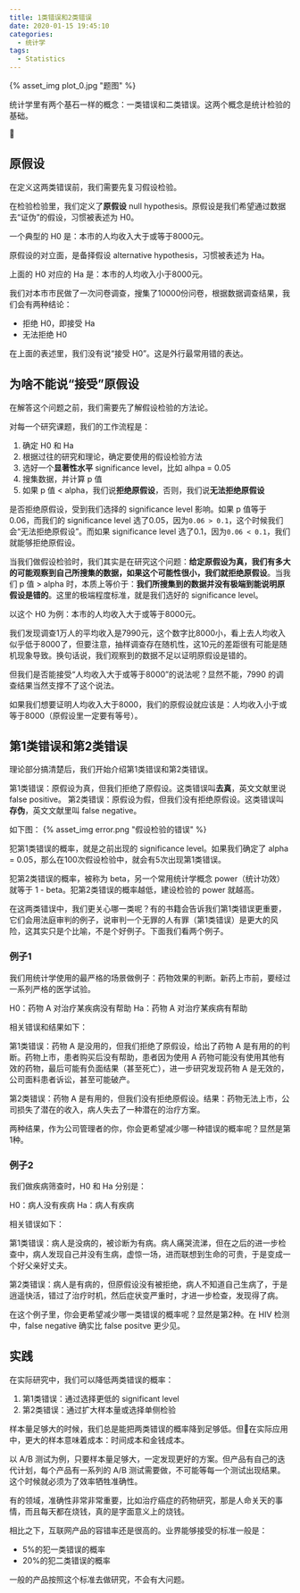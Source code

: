 ```yaml
---
title: 1类错误和2类错误
date: 2020-01-15 19:45:10
categories:
  - 统计学
tags:
  - Statistics
---
```


{% asset_img plot_0.jpg "题图" %}

统计学里有两个基石一样的概念：一类错误和二类错误。这两个概念是统计检验的基础。

<!-- more -->

## 原假设

在定义这两类错误前，我们需要先复习假设检验。

在检验检验里，我们定义了**原假设** null hypothesis。原假设是我们希望通过数据去“证伪”的假设，习惯被表述为 H0。

一个典型的 H0 是：本市的人均收入大于或等于8000元。

原假设的对立面，是备择假设 alternative hypothesis，习惯被表述为 Ha。

上面的 H0 对应的 Ha 是：本市的人均收入小于8000元。

我们对本市市民做了一次问卷调查，搜集了10000份问卷，根据数据调查结果，我们会有两种结论：
- 拒绝 H0，即接受 Ha
- 无法拒绝 H0

在上面的表述里，我们没有说“接受 H0”。这是外行最常用错的表达。

## 为啥不能说“接受”原假设

在解答这个问题之前，我们需要先了解假设检验的方法论。

对每一个研究课题，我们的工作流程是：
1. 确定 H0 和 Ha
1. 根据过往的研究和理论，确定要使用的假设检验方法
1. 选好一个**显著性水平** significance level，比如 alhpa = 0.05
1. 搜集数据，并计算 p 值
1. 如果 p 值 < alpha，我们说**拒绝原假设**，否则，我们说**无法拒绝原假设**

是否拒绝原假设，受到我们选择的 significance level 影响。如果 p 值等于 0.06，而我们的 significance level 选了0.05，因为`0.06 > 0.1`，这个时候我们会“无法拒绝原假设”。而如果 significance level 选了0.1，因为`0.06 < 0.1`，我们就能够拒绝原假设。

当我们做假设检验时，我们其实是在研究这个问题：**给定原假设为真，我们有多大的可能观察到自己所搜集的数据，如果这个可能性很小，我们就拒绝原假设**。当我们 p 值 > alpha 时，本质上等价于：**我们所搜集到的数据并没有极端到能说明原假设是错的**。这里的极端程度标准，就是我们选好的 significance level。

以这个 H0 为例：本市的人均收入大于或等于8000元。 

我们发现调查1万人的平均收入是7990元，这个数字比8000小，看上去人均收入似乎低于8000了，但要注意，抽样调查存在随机性，这10元的差距很有可能是随机现象导致。换句话说，我们观察到的数据不足以证明原假设是错的。

但我们是否能接受“人均收入大于或等于8000”的说法呢？显然不能，7990 的调查结果当然支撑不了这个说法。

如果我们想要证明人均收入大于8000，我们的原假设就应该是：人均收入小于或等于8000（原假设里一定要有等号）。

## 第1类错误和第2类错误

理论部分搞清楚后，我们开始介绍第1类错误和第2类错误。

第1类错误：原假设为真，但我们拒绝了原假设。这类错误叫**去真**，英文文献里说 false positive。
第2类错误：原假设为假，但我们没有拒绝原假设。这类错误叫**存伪**，英文文献里叫 false negative。

如下图：
{% asset_img error.png "假设检验的错误" %}

犯第1类错误的概率，就是之前出现的 significance level。如果我们确定了 alpha = 0.05，那么在100次假设检验中，就会有5次出现第1类错误。

犯第2类错误的概率，被称为 beta，另一个常用统计学概念 power（统计功效）就等于 1 - beta。犯第2类错误的概率越低，建设检验的 power 就越高。

在这两类错误中，我们更关心哪一类呢？有的书籍会告诉我们第1类错误更重要，它们会用法庭审判的例子，说审判一个无罪的人有罪（第1类错误）是更大的风险，这其实只是个比喻，不是个好例子。下面我们看两个例子。

### 例子1

我们用统计学使用的最严格的场景做例子：药物效果的判断。新药上市前，要经过一系列严格的医学试验。

H0：药物 A 对治疗某疾病没有帮助
Ha：药物 A 对治疗某疾病有帮助

相关错误和结果如下：

第1类错误：药物 A 是没用的，但我们拒绝了原假设，给出了药物 A 是有用的的判断。药物上市，患者购买后没有帮助，患者因为使用 A 药物可能没有使用其他有效的药物，最后可能有负面结果（甚至死亡），进一步研究发现药物 A 是无效的，公司面料患者诉讼，甚至可能破产。

第2类错误：药物 A 是有用的，但我们没有拒绝原假设。结果：药物无法上市，公司损失了潜在的收入，病人失去了一种潜在的治疗方案。

两种结果，作为公司管理者的你，你会更希望减少哪一种错误的概率呢？显然是第1种。

### 例子2

我们做疾病筛查时，H0 和 Ha 分别是：

H0：病人没有疾病
Ha：病人有疾病

相关错误如下：

第1类错误：病人是没病的，被诊断为有病。病人痛哭流涕，但在之后的进一步检查中，病人发现自己并没有生病，虚惊一场，进而联想到生命的可贵，于是变成一个好父亲好丈夫。

第2类错误：病人是有病的，但原假设没有被拒绝，病人不知道自己生病了，于是逍遥快活，错过了治疗时机，然后症状变严重时，才进一步检查，发现得了病。

在这个例子里，你会更希望减少哪一类错误的概率呢？显然是第2种。在 HIV 检测中，false negative 确实比 false positve 更少见。

## 实践

在实际研究中，我们可以降低两类错误的概率：
1. 第1类错误：通过选择更低的 significant level
2. 第2类错误：通过扩大样本量或选择单侧检验

样本量足够大的时候，我们总是能把两类错误的概率降到足够低。但在实际应用中，更大的样本意味着成本：时间成本和金钱成本。

以 A/B 测试为例，只要样本量足够大，一定发现更好的方案。但产品有自己的迭代计划，每个产品有一系列的 A/B 测试需要做，不可能等每一个测试出现结果。这个时候就必须为了效率牺牲准确性。

有的领域，准确性非常非常重要，比如治疗癌症的药物研究，那是人命关天的事情，而且每天都在烧钱，真的是字面意义上的烧钱。

相比之下，互联网产品的容错率还是很高的。业界能够接受的标准一般是：
- 5%的犯一类错误的概率
- 20%的犯二类错误的概率

一般的产品按照这个标准去做研究，不会有大问题。